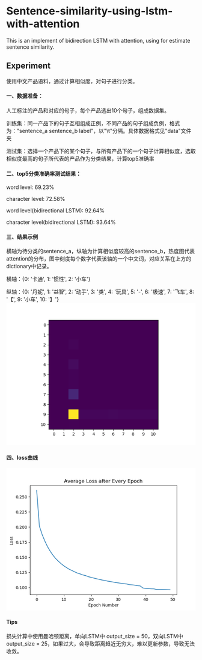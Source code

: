 # Sentence-similarity-using-lstm-with-attention

This is an implement of bidirection LSTM with attention, using for estimate sentence similarity.

## Experiment

使用中文产品语料，通过计算相似度，对句子进行分类。

#### 一、数据准备：
  人工标注的产品和对应的句子，每个产品选出10个句子，组成数据集。
  
  训练集：同一产品下的句子互相组成正例，不同产品的句子组成负例，格式为："sentence_a  sentence_b  label"，以"\t"分隔。具体数据格式见"data"文件夹
  
  测试集：选择一个产品下的某个句子，与所有产品下的一个句子计算相似度，选取相似度最高的句子所代表的产品作为分类结果，计算top5准确率
#### 二、top5分类准确率测试结果：
  word level: 69.23%
  
  character level: 72.58%
  
  word level(bidirectional LSTM):  92.64%
  
  character level(bidirectional LSTM): 93.64%
#### 三、结果示例
  横轴为待分类的sentence_a，纵轴为计算相似度较高的sentence_b，热度图代表attention的分布，图中刻度每个数字代表该轴的一个中文词，对应关系在上方的dictionary中记录。
  
  横轴：{0: '卡通', 1: '惯性', 2: '小车'}
  
  纵轴：{0: '丹妮', 1: '益智', 2: '动手', 3: '类', 4: '玩具', 5: '-', 6: '极速', 7: '飞车', 8: '【', 9: '小车', 10: '】'}
  ![attention heat map](https://github.com/SUNCHAO1212/Sentence-similarity-using-lstm-with-attention/blob/master/figure/0.png)
#### 四、loss曲线
  ![loss log](https://github.com/SUNCHAO1212/Sentence-similarity-using-lstm-with-attention/blob/master/figure/character_level_lstm_with_attention_epoch_loss.png)
#### Tips
  损失计算中使用曼哈顿距离，单向LSTM中 output_size = 50，双向LSTM中 output_size = 25，如果过大，会导致距离趋近无穷大，难以更新参数，导致无法收敛。
